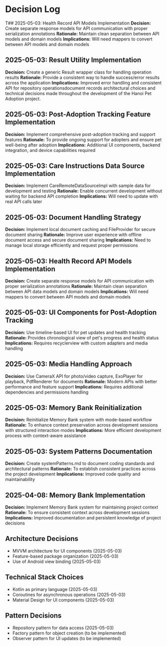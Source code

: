 # Decision Log

T## 2025-05-03: Health Record API Models Implementation
**Decision:** Create separate response models for API communication with proper serialization annotations
**Rationale:** Maintain clean separation between API models and domain models
**Implications:** Will need mappers to convert between API models and domain models

## 2025-05-03: Result Utility Implementation
**Decision:** Create a generic Result wrapper class for handling operation results
**Rationale:** Provide a consistent way to handle success/error results across the application
**Implications:** Improved error handling and consistent API for repository operationsdocument records architectural choices and technical decisions made throughout the development of the Hanoi Pet Adoption project.

## 2025-05-03: Post-Adoption Tracking Feature Implementation
**Decision:** Implement comprehensive post-adoption tracking and support features
**Rationale:** To provide ongoing support for adopters and ensure pet well-being after adoption
**Implications:** Additional UI components, backend integration, and device capabilities required

## 2025-05-03: Care Instructions Data Source Implementation
**Decision:** Implement CareRemoteDataSourceImpl with sample data for development and testing
**Rationale:** Enable concurrent development without waiting for backend API completion
**Implications:** Will need to update with real API calls later

## 2025-05-03: Document Handling Strategy
**Decision:** Implement local document caching and FileProvider for secure document sharing
**Rationale:** Improve user experience with offline document access and secure document sharing
**Implications:** Need to manage local storage efficiently and request proper permissions

## 2025-05-03: Health Record API Models Implementation
**Decision:** Create separate response models for API communication with proper serialization annotations
**Rationale:** Maintain clean separation between API data models and domain models
**Implications:** Will need mappers to convert between API models and domain models

## 2025-05-03: UI Components for Post-Adoption Tracking
**Decision:** Use timeline-based UI for pet updates and health tracking
**Rationale:** Provides chronological view of pet's progress and health status
**Implications:** Requires recyclerview with custom adapters and media handling

## 2025-05-03: Media Handling Approach
**Decision:** Use CameraX API for photo/video capture, ExoPlayer for playback, PdfRenderer for documents
**Rationale:** Modern APIs with better performance and feature support
**Implications:** Requires additional dependencies and permissions handling

## 2025-05-03: Memory Bank Reinitialization
**Decision:** Reinitialize Memory Bank system with mode-based workflow
**Rationale:** To enhance context preservation across development sessions with structured interaction modes
**Implications:** More efficient development process with context-aware assistance

## 2025-05-03: System Patterns Documentation
**Decision:** Create systemPatterns.md to document coding standards and architectural patterns
**Rationale:** To establish consistent practices across the project development
**Implications:** Improved code quality and maintainability

## 2025-04-08: Memory Bank Implementation
**Decision:** Implement Memory Bank system for maintaining project context
**Rationale:** To ensure consistent context across development sessions
**Implications:** Improved documentation and persistent knowledge of project decisions

## Architecture Decisions
- MVVM architecture for UI components (2025-05-03)
- Feature-based package organization (2025-05-03)
- Use of Android view binding (2025-05-03)

## Technical Stack Choices
- Kotlin as primary language (2025-05-03)
- Coroutines for asynchronous operations (2025-05-03)
- Material Design for UI components (2025-05-03)

## Pattern Decisions
- Repository pattern for data access (2025-05-03)
- Factory pattern for object creation (to be implemented)
- Observer pattern for UI updates (to be implemented)
